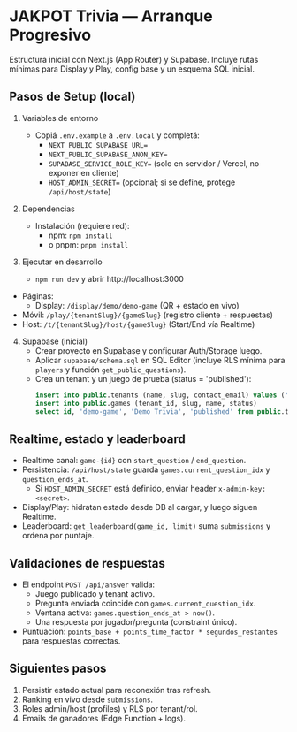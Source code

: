 JAKPOT Trivia — Arranque Progresivo
===================================

Estructura inicial con Next.js (App Router) y Supabase. Incluye rutas mínimas para Display y Play, config base y un esquema SQL inicial.

Pasos de Setup (local)
----------------------

1) Variables de entorno
   - Copiá `.env.example` a `.env.local` y completá:
     - `NEXT_PUBLIC_SUPABASE_URL=`
     - `NEXT_PUBLIC_SUPABASE_ANON_KEY=`
     - `SUPABASE_SERVICE_ROLE_KEY=` (solo en servidor / Vercel, no exponer en cliente)
     - `HOST_ADMIN_SECRET=` (opcional; si se define, protege `/api/host/state`)

2) Dependencias
   - Instalación (requiere red):
     - npm: `npm install`
     - o pnpm: `pnpm install`

3) Ejecutar en desarrollo
   - `npm run dev` y abrir http://localhost:3000
- Páginas:
  - Display: `/display/demo/demo-game` (QR + estado en vivo)
- Móvil: `/play/{tenantSlug}/{gameSlug}` (registro cliente + respuestas)
- Host: `/t/{tenantSlug}/host/{gameSlug}` (Start/End vía Realtime)

4) Supabase (inicial)
   - Crear proyecto en Supabase y configurar Auth/Storage luego.
   - Aplicar `supabase/schema.sql` en SQL Editor (incluye RLS mínima para `players` y función `get_public_questions`).
   - Crea un tenant y un juego de prueba (status = 'published'):
     ```sql
     insert into public.tenants (name, slug, contact_email) values ('Demo Store', 'demo', 'demo@example.com');
     insert into public.games (tenant_id, slug, name, status) 
     select id, 'demo-game', 'Demo Trivia', 'published' from public.tenants where slug='demo';
     ```

Realtime, estado y leaderboard
------------------------------
- Realtime canal: `game-{id}` con `start_question` / `end_question`.
- Persistencia: `/api/host/state` guarda `games.current_question_idx` y `question_ends_at`.
  - Si `HOST_ADMIN_SECRET` está definido, enviar header `x-admin-key: <secret>`.
- Display/Play: hidratan estado desde DB al cargar, y luego siguen Realtime.
- Leaderboard: `get_leaderboard(game_id, limit)` suma `submissions` y ordena por puntaje.

Validaciones de respuestas
-------------------------
- El endpoint `POST /api/answer` valida:
  - Juego publicado y tenant activo.
  - Pregunta enviada coincide con `games.current_question_idx`.
  - Ventana activa: `games.question_ends_at > now()`.
  - Una respuesta por jugador/pregunta (constraint único).
- Puntuación: `points_base + points_time_factor * segundos_restantes` para respuestas correctas.

Siguientes pasos
----------------
1. Persistir estado actual para reconexión tras refresh.
2. Ranking en vivo desde `submissions`.
3. Roles admin/host (profiles) y RLS por tenant/rol.
4. Emails de ganadores (Edge Function + logs).
